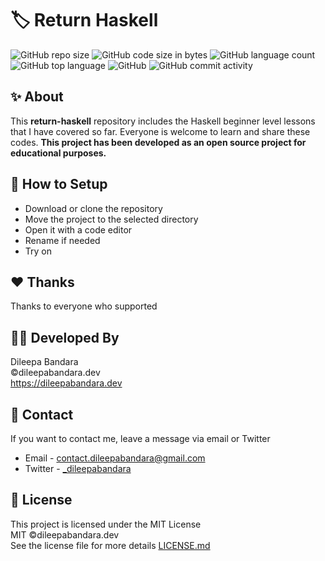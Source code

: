 # 🏷️ Return Haskell

![GitHub repo size](https://img.shields.io/github/repo-size/dileepabandara/return-haskell?color=red&label=repository%20size)
![GitHub code size in bytes](https://img.shields.io/github/languages/code-size/dileepabandara/return-haskell?color=red)
![GitHub language count](https://img.shields.io/github/languages/count/dileepabandara/return-haskell)
![GitHub top language](https://img.shields.io/github/languages/top/dileepabandara/return-haskell)
![GitHub](https://img.shields.io/github/license/dileepabandara/return-haskell?color=yellow)
![GitHub commit activity](https://img.shields.io/github/commit-activity/m/dileepabandara/return-haskell?color=brightgreen&label=commits)

## ✨ About

This **return-haskell** repository includes the Haskell beginner level lessons that I have covered so far. Everyone is welcome to learn and share these codes. **This project has been developed as an open source project for educational purposes.**

## 🍃 How to Setup

- Download or clone the repository
- Move the project to the selected directory
- Open it with a code editor
- Rename if needed
- Try on

## ❤️ Thanks

Thanks to everyone who supported

## 👨‍💻 Developed By

Dileepa Bandara  
©dileepabandara.dev  
<https://dileepabandara.dev>

## 💬 Contact

If you want to contact me, leave a message via email or Twitter

- Email - <contact.dileepabandara@gmail.com>
- Twitter - [_dileepabandara](https://twitter.com/_dileepabandara)

## 📜 License

This project is licensed under the MIT License  
MIT ©dileepabandara.dev  
See the license file for more details [LICENSE.md](https://github.com/dileepabandara/return-haskell/blob/main/LICENSE)

